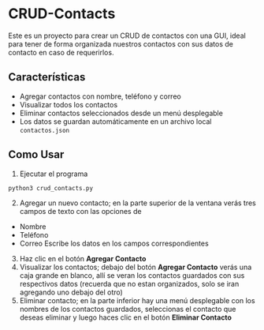 # CRUD-Contacts
Este es un proyecto para crear un CRUD de contactos con una GUI, ideal para tener de forma organizada nuestros contactos con sus datos de contacto en caso de requerirlos.

## Características
* Agregar contactos con nombre, teléfono y correo
* Visualizar todos los contactos
* Eliminar contactos seleccionados desde un menú desplegable
* Los datos se guardan automáticamente en un archivo local `contactos.json`

## Como Usar
1. Ejecutar el programa
```bash
python3 crud_contacts.py
```
2. Agregar un nuevo contacto; en la parte superior de la ventana verás tres campos de texto con las opciones de
- Nombre
- Teléfono
- Correo
Escribe los datos en los campos correspondientes
3. Haz clic en el botón **Agregar Contacto**
4. Visualizar los contactos; debajo del botón **Agregar Contacto** verás una caja grande en blanco, allí se veran los contactos guardados con sus respectivos datos (recuerda que no estan organizados, solo se iran agregando uno debajo del otro)
5. Eliminar contacto; en la parte inferior hay una menú desplegable con los nombres de los contactos guardados, seleccionas el contacto que deseas eliminar y luego haces clic en el botón **Eliminar Contacto**
